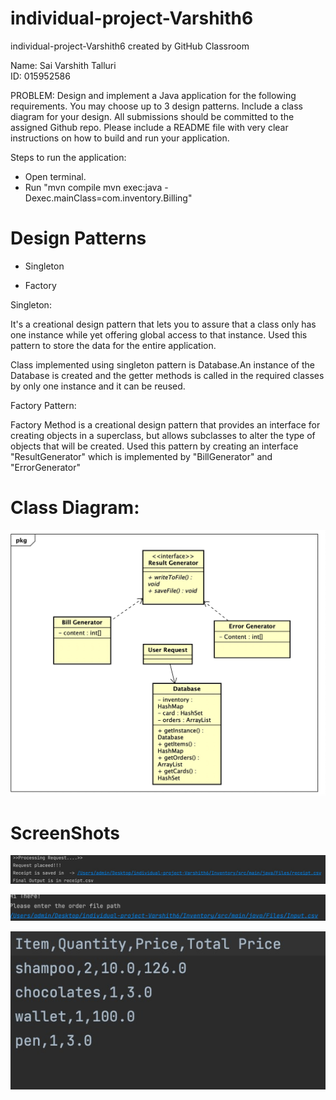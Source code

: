 # individual-project-Varshith6

individual-project-Varshith6 created by GitHub Classroom

Name: Sai Varshith Talluri  
ID: 015952586

PROBLEM:
Design and implement a Java application for the following requirements. You may choose up to 3 design patterns. Include a class diagram for your design. All submissions should be committed to the assigned Github repo. Please include a README file with very clear instructions on how to build and run your application.

Steps to run the application:

- Open terminal.
- Run "mvn compile mvn exec:java -Dexec.mainClass=com.inventory.Billing"

# Design Patterns

* Singleton

* Factory

Singleton:

It's a creational design pattern that lets you to assure that a class only has one instance while yet offering global access to that instance.
Used this pattern to store the data for the entire application. 

Class implemented using singleton pattern is Database.An instance of the Database is created and the getter methods is called in the required classes by only one instance and it can be reused.

Factory Pattern:

Factory Method is a creational design pattern that provides an interface for creating objects in a superclass, but allows subclasses to alter the type of objects that will be created.
Used this pattern by creating an interface "ResultGenerator" which is implemented by "BillGenerator" and "ErrorGenerator"

# Class Diagram: 
![Alt text](https://github.com/gopinathsjsu/individual-project-Varshith6/blob/main/images/Billing.jpeg "Optional title")

# ScreenShots

![Alt text](https://github.com/gopinathsjsu/individual-project-Varshith6/blob/main/images/Cl_output.jpeg "Optional title")

![Alt text](https://github.com/gopinathsjsu/individual-project-Varshith6/blob/main/images/Input.jpeg "Optional title")

![Alt text](https://github.com/gopinathsjsu/individual-project-Varshith6/blob/main/images/receipt.jpeg "Optional title")
